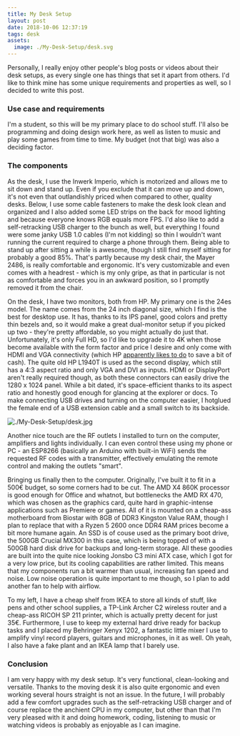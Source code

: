```yaml
---
title: My Desk Setup
layout: post
date: 2018-10-06 12:37:19
tags: desk
assets:
  image: ./My-Desk-Setup/desk.svg
---
```


Personally, I really enjoy other people's blog posts or videos about their desk setups, as every single one has things that set it apart from others. I'd like to think mine has some unique requirements and properties as well, so I decided to write this post.

<!-- more -->

### Use case and requirements

I'm a student, so this will be my primary place to do school stuff. I'll also be programming and doing design work here, as well as listen to music and play some games from time to time. My budget (not that big) was also a deciding factor.

### The components

As the desk, I use the Inwerk Imperio, which is motorized and allows me to sit down and stand up. Even if you exclude that it can move up and down, it's not even that outlandishly priced when compared to other, quality desks. Below, I use some cable fasteners to make the desk look clean and organized and I also added some LED strips on the back for mood lighting and because everyone knows RGB equals more FPS. I'd also like to add a self-retracking USB charger to the bunch as well, but everything I found were some janky USB 1.0 cables (I'm not kidding) so thin I wouldn't want running the current required to charge a phone through them. Being able to stand up after sitting a while is awesome, though I still find myself sitting for probably a good 85%. That's partly because my desk chair, the Mayer 2486, is really comfortable and ergonomic. It's very customizable and even comes with a headrest - which is my only gripe, as that in particular is not as comfortable and forces you in an awkward position, so I promptly removed it from the chair.

On the desk, I have two monitors, both from HP. My primary one is the 24es model. The name comes from the 24 inch diagonal size, which I find is the best for desktop use. It has, thanks to its IPS panel, good colors and pretty thin bezels and, so it would make a great dual-monitor setup if you picked up two - they're pretty affordable, so you might actually do just that. Unfortunately, it's only Full HD, so I'd like to upgrade it to 4K when those become available with the form factor and price I desire and only come with HDMI and VGA connectivity (which HP [apparently likes to do](https://youtu.be/HyTD4WRwHkU?t=277) to save a bit of cash). The quite old HP L1940T is used as the second display, which still has a 4:3 aspect ratio and only VGA and DVI as inputs. HDMI or DisplayPort aren't really required though, as both these connectors can easily drive the 1280 x 1024 panel. While a bit dated, it's space-efficient thanks to its aspect ratio and honestly good enough for glancing at the explorer or docs. To make connecting USB drives and turning on the computer easier, I hotglued the female end of a USB extension cable and a small switch to its backside.

![./My-Desk-Setup/desk.jpg](Desk)

Another nice touch are the RF outlets I installed to turn on the computer, amplifiers and lights individually. I can even control these using my phone or PC - an ESP8266 (basically an Arduino with built-in WiFi) sends the requested RF codes with a transmitter, effectively emulating the remote control and making the outlets "smart".

Bringing us finally then to the computer. Originally, I've built it to fit in a 500€ budget, so some corners had to be cut. The AMD X4 860K processor is good enough for Office and whatnot, but bottlenecks the AMD RX 470, which was chosen as the graphics card, quite hard in graphic-intense applications such as Premiere or games. All of it is mounted on a cheap-ass motherboard from Biostar with 8GB of DDR3 Kingston Value RAM, though I plan to replace that with a Ryzen 5 2600 once DDR4 RAM prices become a bit more humane again. An SSD is of couse used as the primary boot drive, the 500GB Crucial MX300 in this case, which is being topped of with a 500GB hard disk drive for backups and long-term storage. All these goodies are built into the quite nice looking Jonsbo C3 mini ATX case, which I got for a very low price, but its cooling capabilities are rather limited. This means that my components run a bit warmer than usual, increasing fan speed and noise. Low noise operation is quite important to me though, so I plan to add another fan to help with airflow.

To my left, I have a cheap shelf from IKEA to store all kinds of stuff, like pens and other school supplies, a TP-Link Archer C2 wireless router and a cheap-ass RICOH SP 211 printer, which is actually pretty decent for just 35€. Furthermore, I use to keep my external hard drive ready for backup tasks and I placed my Behringer Xenyx 1202, a fantastic little mixer I use to amplify vinyl record players, guitars and microphones, in it as well. Oh yeah, I also have a fake plant and an IKEA lamp that I barely use.

### Conclusion

I am very happy with my desk setup. It's very functional, clean-looking and versatile. Thanks to the moving desk it is also quite ergonomic and even working several hours straight is not an issue. In the future, I will probably add a few comfort upgrades such as the self-retracking USB charger and of course replace the anchient CPU in my computer, but other than that I'm very pleased with it and doing homework, coding, listening to music or watching videos is probably as enjoyable as I can imagine.
